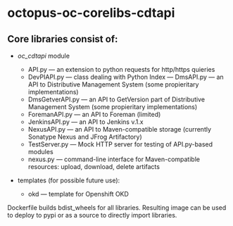 # octopus-oc-corelibs-cdtapi

## Core libraries consist of:

- *oc\_cdtapi* module
    - API.py — an extension to python requests for http/https quieries
    - DevPIAPI.py — class dealing with Python Index
    — DmsAPI.py — an API to Distributive Management System (some propieritary implementations)
    - DmsGetverAPI.py — an API to GetVersion part of Distributive Management System (some propieritary implementations)
    - ForemanAPI.py — an API to Foreman (limited)
    - JenkinsAPI.py — an API to Jenkins v.1.x
    - NexusAPI.py — an API to Maven-compatible storage (currently Sonatype Nexus and JFrog Artifactory)
    - TestServer.py — Mock HTTP server for testing of API.py-based modules
    - nexus.py — command-line interface for Maven-compatible resources: upload, download, delete artifacts

- templates (for possible future use):
    - okd — template for Openshift OKD

Dockerfile builds bdist\_wheels for all libraries. Resulting image can be used to deploy to pypi or as a source to directly import libraries.

